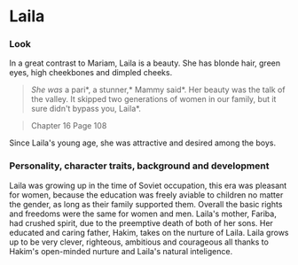 # Laila

### Look

In a great contrast to Mariam, Laila is a beauty. She has blonde hair, green eyes, high cheekbones and dimpled cheeks.
> *She was* a pari*, a stunner,* Mammy said*. Her beauty was the talk of the valley. It skipped two generations of women in our family, but it sure didn't bypass you, Laila*.

> Chapter 16 Page 108

Since Laila's young age, she was attractive and desired among the boys.

### Personality, character traits, background and development
Laila was growing up in the time of Soviet occupation, this era was pleasant for women, because the education was freely aviable to children no matter the gender, as long as their family supported them. Overall the basic rights and freedoms were the same for women and men. Laila's mother, Fariba, had crushed spirit, due to the preemptive death of both of her sons. Her educated and caring father, Hakim, takes on the nurture of Laila. Laila grows up to be very clever, righteous, ambitious and courageous all thanks to Hakim's open-minded nurture and Laila's natural inteligence. 
